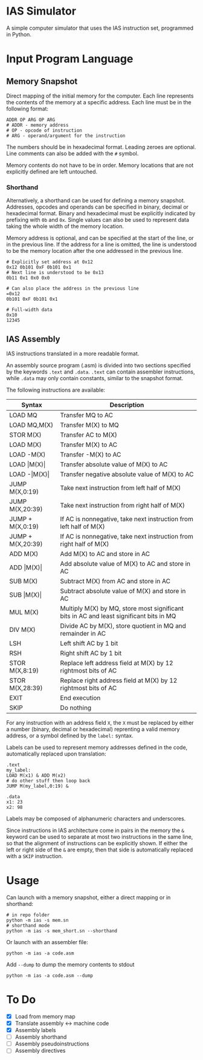 # IAS Simulator

A simple computer simulator that uses the IAS instruction set, programmed in Python.

# Input Program Language

## Memory Snapshot

Direct mapping of the initial memory for the computer. Each line represents the contents of the memory at a specific address. Each line must be in the following format:

    ADDR OP ARG OP ARG
    # ADDR - memory address
    # OP - opcode of instruction
    # ARG - operand/argument for the instruction

The numbers should be in hexadecimal format. Leading zeroes are optional. Line comments can also be added with the `#` symbol.

Memory contents do not have to be in order. Memory locations that are not explicitly defined are left untouched.

### Shorthand

Alternatively, a shorthand can be used for defining a memory snapshot. Addresses, opcodes and operands can be specified in binary, decimal or hexadecimal format. Binary and hexadecimal must be explicitly indicated by prefixing with `0b` and `0x`. Single values can also be used to represent data taking the whole width of the memory location.

Memory address is optional, and can be specified at the start of the line, or in the previous line. If the address for a line is omitted, the line is understood to be the memory location after the one addressed in the previous line.

    # Explicitly set address at 0x12
    0x12 0b101 0xF 0b101 0x1
    # Next line is understood to be 0x13
    0b11 0x1 0x0 0x0
    
    # Can also place the address in the previous line
    =0x12
    0b101 0xF 0b101 0x1

    # Full-width data
    0x10
    12345

## IAS Assembly

IAS instructions translated in a more readable format.

An assembly source program (.asm) is divided into two sections specified by the keywords `.text` and `.data`. `.text` can contain assembler instructions, while `.data` may only contain constants, similar to the snapshot format.

The following instructions are available:

| Syntax            | Description
| ----------------- | -----------
| LOAD MQ           | Transfer MQ to AC
| LOAD MQ,M(X)      | Transfer M(X) to MQ
| STOR M(X)         | Transfer AC to M(X)
| LOAD M(X)         | Transfer M(X) to AC
| LOAD -M(X)        | Transfer -M(X) to AC
| LOAD \|M(X)\|     | Transfer absolute value of M(X) to AC
| LOAD -\|M(X)\|    | Transfer negative absolute value of M(X) to AC
| JUMP M(X,0:19)    | Take next instruction from left half of M(X)
| JUMP M(X,20:39)   | Take next instruction from right half of M(X)
| JUMP + M(X,0:19)  | If AC is nonnegative, take next instruction from left half of M(X)
| JUMP + M(X,20:39) | If AC is nonnegative, take next instruction from right half of M(X)
| ADD M(X)          | Add M(X) to AC and store in AC
| ADD \|M(X)\|      | Add absolute value of M(X) to AC and store in AC
| SUB M(X)          | Subtract M(X) from AC and store in AC
| SUB \|M(X)\|      | Subtract absolute value of M(X) and store in AC
| MUL M(X)          | Multiply M(X) by MQ, store most significant bits in AC and least significant bits in MQ
| DIV M(X)          | Divide AC by M(X), store quotient in MQ and remainder in AC
| LSH               | Left shift AC by 1 bit
| RSH               | Right shift AC by 1 bit
| STOR M(X,8:19)    | Replace left address field at M(X) by 12 rightmost bits of AC
| STOR M(X,28:39)   | Replace right address field at M(X) by 12 rightmost bits of AC
| EXIT              | End execution
| SKIP              | Do nothing

For any instruction with an address field `X`, the `X` must be replaced by either a number (binary, decimal or hexadecimal) reprenting a valid memory address, or a symbol defined by the `label:` syntax.

Labels can be used to represent memory addresses defined in the code, automatically replaced upon translation:

    .text
    my_label:
    LOAD M(x1) & ADD M(x2)
    # do other stuff then loop back
    JUMP M(my_label,0:19) &

    .data
    x1: 23
    x2: 98

Labels may be composed of alphanumeric characters and underscores.

Since instructions in IAS architecture come in pairs in the memory the `&` keyword can be used to separate at most two instructions in the same line, so that the alignment of instructions can be explicitly shown. If either the left or right side of the `&` are empty, then that side is automatically replaced with a `SKIP` instruction.

# Usage

Can launch with a memory snapshot, either a direct mapping or in shorthand:

    # in repo folder
    python -m ias -s mem.sn
    # shorthand mode
    python -m ias -s mem_short.sn --shorthand

Or launch with an assembler file:

    python -m ias -a code.asm

Add `--dump` to dump the memory contents to stdout

    python -m ias -a code.asm --dump

# To Do

- [x] Load from memory map
- [x] Translate assembly <-> machine code
- [x] Assembly labels
- [ ] Assembly shorthand
- [ ] Assembly pseudoinstructions
- [ ] Assembly directives
